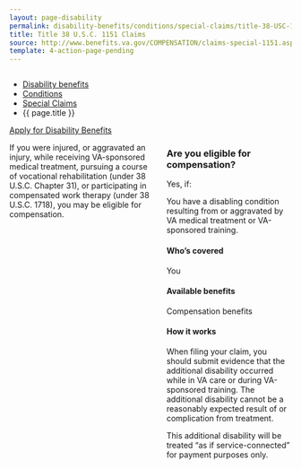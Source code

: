 ```yaml
---
layout: page-disability
permalink: disability-benefits/conditions/special-claims/title-38-USC-1151/index.html
title: Title 38 U.S.C. 1151 Claims
source: http://www.benefits.va.gov/COMPENSATION/claims-special-1151.asp
template: 4-action-page-pending
---
```


<div class="splash" markdown="0">
<div class="row" markdown="0">
<div class="small-12 columns" markdown="0">

<ul class="breadcrumbs" role="menubar" aria-label="Primary">
<li class="parent"><a href="{{ site.url }}/disability-benefits/">Disability benefits</a></li>
<li class="parent"><a href="{{ site.url }}/disability-benefits/conditions/">Conditions</a></li>
<li class="parent"><a href="{{ site.url }}/disability-benefits/conditions/special-claims/">Special Claims</a></li>
<li class="active">{{ page.title }}</li>
</ul>

</div>
</div>
</div>

<div class="main" role="main" markdown="0">

<div class="action-bar">
  <div class="row">
    <div class="small-12 columns">
      <a class="usa-button-primary" href="{{ site.url}}/disability-benefits/get/">Apply for Disability Benefits</a>
    </div>
  </div>  
</div>

<div class="section one" markdown="0">
<div class="primary" markdown="0">
<div class="row" markdown="0">
<div class="small-12 columns">

<div markdown="1">

If you were injured, or aggravated an injury, while receiving VA-sponsored medical treatment, pursuing a course of vocational rehabilitation (under 38 U.S.C. Chapter 31), or participating in compensated work therapy (under 38 U.S.C. 1718), you may be eligible for compensation.

</div>

<div class="call-out" markdown="1">

### Are you eligible for compensation?

Yes, if:

You have a disabling condition resulting from or aggravated by VA medical treatment or VA-sponsored training.

#### Who’s covered
You

#### Available benefits

Compensation benefits

#### How it works

When filing your claim, you should submit evidence that the additional disability occurred while in VA care or during VA-sponsored training. The additional disability cannot be a reasonably expected result of or complication from treatment.

This additional disability will be treated “as if service-connected” for payment purposes only.

</div>

</div>
</div>
</div>


</div>
